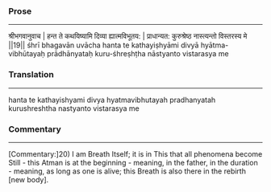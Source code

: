 ### Prose 
 --- 
श्रीभगवानुवाच |
हन्त ते कथयिष्यामि दिव्या ह्यात्मविभूतय: |
प्राधान्यत: कुरुश्रेष्ठ नास्त्यन्तो विस्तरस्य मे ||19||
śhrī bhagavān uvācha
hanta te kathayiṣhyāmi divyā hyātma-vibhūtayaḥ
prādhānyataḥ kuru-śhreṣhṭha nāstyanto vistarasya me

### Translation 
 --- 
hanta te kathayishyami divya hyatmavibhutayah pradhanyatah kurushreshtha nastyanto vistarasya me

### Commentary 
 --- 
[Commentary:]20) I am Breath Itself; it is in This that all phenomena become Still - this Atman is at the beginning - meaning, in the father, in the duration - meaning, as long as one is alive; this Breath is also there in the rebirth [new body].